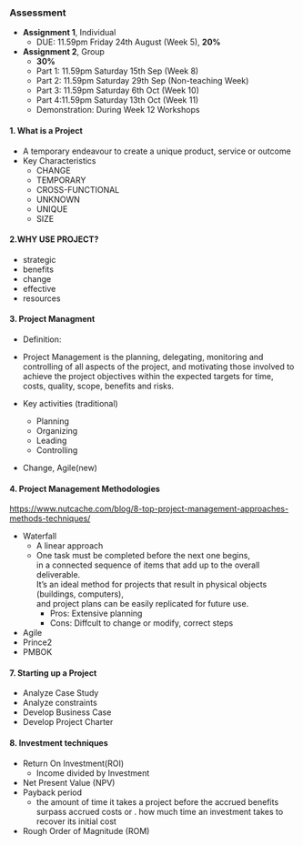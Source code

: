 ### Assessment
+ **Assignment 1**, Individual 
  - DUE: 11.59pm Friday 24th August (Week 5), **20%**
+ **Assignment 2**, Group
  - **30%**
  - Part 1: 11.59pm Saturday 15th Sep (Week 8)
  - Part 2: 11.59pm Saturday 29th Sep (Non-teaching Week)
  - Part 3: 11.59pm Saturday 6th Oct (Week 10)
  - Part 4:11.59pm Saturday 13th Oct (Week 11)
  - Demonstration: During Week 12 Workshops
  
#### 1. What is a Project
  + A temporary endeavour to create a unique product, service or outcome
  + Key Characteristics
    - CHANGE
    - TEMPORARY
    - CROSS-FUNCTIONAL
    - UNKNOWN
    - UNIQUE
    - SIZE

#### 2.WHY USE PROJECT?
  - strategic
  - benefits
  - change
  - effective
  - resources
  
#### 3. Project Managment 
  - Definition:
   - Project Management is the planning, delegating, monitoring and
controlling of all aspects of the project, and motivating those involved
to achieve the project objectives within the expected targets for time,
costs, quality, scope, benefits and risks.

  - Key activities (traditional)
    - Planning
    - Organizing
    - Leading
    - Controlling
    
  - Change, Agile(new)


#### 4. Project Management Methodologies
  https://www.nutcache.com/blog/8-top-project-management-approaches-methods-techniques/
  
  - Waterfall
    - A linear approach
    - One task must be completed before the next one begins,  
    in a connected sequence of items that add up to the overall deliverable.  
    It’s an ideal method for projects that result in physical objects (buildings, computers),   
    and project plans can be easily replicated for future use.
      - Pros: Extensive planning
      - Cons: Diffcult to change or modify, correct steps 
  - Agile
  - Prince2
  - PMBOK
  
  
  
#### 7. Starting up a Project
  - Analyze Case Study
  - Analyze constraints
  - Develop Business Case
  - Develop Project Charter

#### 8. Investment techniques
  - Return On Investment(ROI)
    - Income divided by Investment
  - Net Present Value (NPV)
  - Payback period 
    -  the amount of time it takes a project before the accrued benefits surpass accrued costs or . 
        how much time an investment takes to recover its initial cost
  - Rough Order of Magnitude (ROM)
